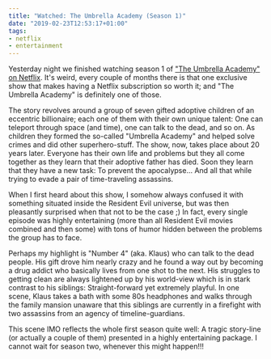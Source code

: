```yaml
---
title: "Watched: The Umbrella Academy (Season 1)"
date: "2019-02-23T12:53:17+01:00"
tags:
- netflix
- entertainment
---
```


Yesterday night we finished watching season 1 of ["The Umbrella
Academy" on
Netflix](https://en.wikipedia.org/wiki/The_Umbrella_Academy_(TV_series)). It's
weird, every couple of months there is that one exclusive show that
makes having a Netflix subscription so worth it; and "The Umbrella
Academy" is definitely one of those.

The story revolves around a group of seven gifted adoptive children of
an eccentric billionaire; each one of them with their own unique
talent: One can teleport through space (and time), one can talk to the
dead, and so on. As children they formed the so-called "Umbrella
Academy" and helped solve crimes and did other superhero-stuff. The
show, now, takes place about 20 years later. Everyone has their own
life and problems but they all come together as they learn that their
adoptive father has died. Soon they learn that they have a new task:
To prevent the apocalypse... And all that while trying to evade a pair
of time-traveling assassins.

When I first heard about this show, I somehow always confused it with
something situated inside the Resident Evil universe, but was then
pleasantly surprised when that not to be the case ;) In fact, every
single episode was highly entertaining (more than all Resident Evil
movies combined and then some) with tons of humor hidden between the
problems the group has to face.

Perhaps my highlight is "Number 4" (aka. Klaus) who can talk to the
dead people. His gift drove him nearly crazy and he found a way out by
becoming a drug addict who basically lives from one shot to the
next. His struggles to getting clean are always lightened up by his
world-view which is in stark contrast to his siblings:
Straight-forward yet extremely playful. In one scene, Klaus takes a
bath with some 80s headphones and walks through the family mansion
unaware that this siblings are currently in a firefight with two
assassins from an agency of timeline-guardians.

This scene IMO reflects the whole first season quite well: A tragic
story-line (or actually a couple of them) presented in a highly
entertaining package. I cannot wait for season two, whenever this
might happen!!!
